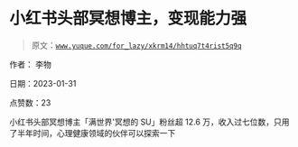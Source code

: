 # 小红书头部冥想博主，变现能力强

> 原文：[`www.yuque.com/for_lazy/xkrm14/hhtuq7t4rist5q9q`](https://www.yuque.com/for_lazy/xkrm14/hhtuq7t4rist5q9q)

作者： 李物 

日期：2023-01-31 

点赞数：23 

小红书头部冥想博主「满世界'冥想的 SU」粉丝超 12.6 万，收入过七位数，只用了半年时间，心理健康领域的伙伴可以探索一下 

